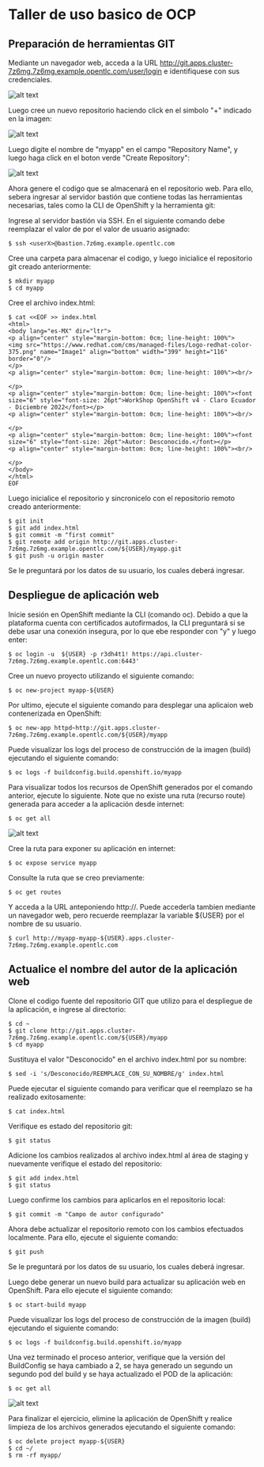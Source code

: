 # Taller de uso basico de OCP
## Preparación de herramientas GIT
Mediante un navegador web, acceda a la URL http://git.apps.cluster-7z6mg.7z6mg.example.opentlc.com/user/login e identifiquese con sus credenciales.

![alt text](images/git_login.png?raw=true)

Luego cree un nuevo repositorio haciendo click en el simbolo "+" indicado en la imagen:

![alt text](images/new_repo.png?raw=true)

Luego digite el nombre de "myapp" en el campo "Repository Name", y luego haga click en el boton verde "Create Repository":

![alt text](images/create_repo.png?raw=true)

Ahora genere el codigo que se almacenará en el repositorio web. Para ello, sebera ingresar al servidor bastión que contiene todas las herramientas necesarias, tales como la CLI de OpenShift y la herramienta git:

Ingrese al servidor bastión via SSH. En el siguiente comando debe reemplazar el valor de <userX> por el valor de usuario asignado:
```
$ ssh <userX>@bastion.7z6mg.example.opentlc.com
```
Cree una carpeta para almacenar el codigo, y luego inicialice el repositorio git creado anteriormente:
```
$ mkdir myapp
$ cd myapp
```

Cree el archivo index.html:
```
$ cat <<EOF >> index.html
<html>
<body lang="es-MX" dir="ltr">
<p align="center" style="margin-bottom: 0cm; line-height: 100%"> 
<img src="https://www.redhat.com/cms/managed-files/Logo-redhat-color-375.png" name="Image1" align="bottom" width="399" height="116" border="0"/>
</p>
<p align="center" style="margin-bottom: 0cm; line-height: 100%"><br/>

</p>
<p align="center" style="margin-bottom: 0cm; line-height: 100%"><font size="6" style="font-size: 26pt">WorkShop OpenShift v4 - Claro Ecuador - Diciembre 2022</font></p>
<p align="center" style="margin-bottom: 0cm; line-height: 100%"><br/>

</p>
<p align="center" style="margin-bottom: 0cm; line-height: 100%"><font size="6" style="font-size: 26pt">Autor: Desconocido.</font></p>
<p align="center" style="margin-bottom: 0cm; line-height: 100%"><br/>

</p>
</body>
</html>
EOF
```

Luego inicialice el repositorio y sincronicelo con el repositorio remoto creado anteriormente:
```
$ git init
$ git add index.html
$ git commit -m "first commit"
$ git remote add origin http://git.apps.cluster-7z6mg.7z6mg.example.opentlc.com/${USER}/myapp.git
$ git push -u origin master
```

Se le preguntará por los datos de su usuario, los cuales deberá ingresar.

## Despliegue de aplicación web

Inicie sesión en OpenShift mediante la CLI (comando oc). Debido a que la plataforma cuenta con certificados autofirmados, la CLI preguntará si se debe usar una conexión insegura, por lo que ebe responder con "y" y luego enter:
```
$ oc login -u  ${USER} -p r3dh4t1! https://api.cluster-7z6mg.7z6mg.example.opentlc.com:6443'
```

Cree un nuevo proyecto utilizando el siguiente comando:
```
$ oc new-project myapp-${USER}
```

Por ultimo, ejecute el siguiente comando para desplegar una aplicaion web contenerizada en OpenShift:
```
$ oc new-app httpd~http://git.apps.cluster-7z6mg.7z6mg.example.opentlc.com/${USER}/myapp
```

Puede visualizar los logs del proceso de construcción de la imagen (build) ejecutando el siguiente comando:
```
$ oc logs -f buildconfig.build.openshift.io/myapp
```

Para visualizar todos los recursos de OpenShift generados por el comando anterior, ejecute lo siguiente. Note que no existe una ruta (recurso route)  generada para acceder a la aplicación desde internet:
```
$ oc get all
```

![alt text](images/build1.png?raw=true)

Cree la ruta para exponer su aplicación en internet:
```
$ oc expose service myapp
```

Consulte la ruta que se creo previamente:
```
$ oc get routes
```

Y acceda a la URL anteponiendo http://. Puede accederla tambien mediante un navegador web, pero recuerde reemplazar la variable ${USER} por el nombre de su usuario.
```
$ curl http://myapp-myapp-${USER}.apps.cluster-7z6mg.7z6mg.example.opentlc.com
```

## Actualice el nombre del autor de la aplicación web
Clone el codigo fuente del repositorio GIT que utilizo para el despliegue de la aplicación, e ingrese al directorio:
```
$ cd ~
$ git clone http://git.apps.cluster-7z6mg.7z6mg.example.opentlc.com/${USER}/myapp
$ cd myapp
```

Sustituya el valor "Desconocido" en el archivo index.html por su nombre:
```
$ sed -i 's/Desconocido/REEMPLACE_CON_SU_NOMBRE/g' index.html
```

Puede ejecutar el siguiente comando para verificar que el reemplazo se ha realizado exitosamente:
```
$ cat index.html
```

Verifique es estado del repositorio git:
```
$ git status
```

Adicione los cambios realizados al archivo index.html al área de staging y nuevamente verifique el estado del repositorio:
```
$ git add index.html
$ git status
```

Luego confirme los cambios para aplicarlos en el repositorio local:
```
$ git commit -m "Campo de autor configurado"
```

Ahora debe actualizar el repositorio remoto con los cambios efectuados localmente. Para ello, ejecute el siguiente comando:
```
$ git push
```

Se le preguntará por los datos de su usuario, los cuales deberá ingresar.

Luego debe generar un nuevo build para actualizar su aplicación web en OpenShift. Para ello ejecute el siguiente comando:
```
$ oc start-build myapp
```

Puede visualizar los logs del proceso de construcción de la imagen (build) ejecutando el siguiente comando:
```
$ oc logs -f buildconfig.build.openshift.io/myapp
```

Una vez terminado el proceso anterior, verifique que la versión del BuildConfig se haya cambiado a 2, se haya generado un segundo un segundo pod del build y se haya actualizado el POD de la aplicación:
```
$ oc get all
```

![alt text](images/build2.png?raw=true)

Para finalizar el ejercicio, elimine la aplicación de OpenShift y realice limpieza de los archivos generados ejecutando el siguiente comando:
```
$ oc delete project myapp-${USER}
$ cd ~/
$ rm -rf myapp/
```

